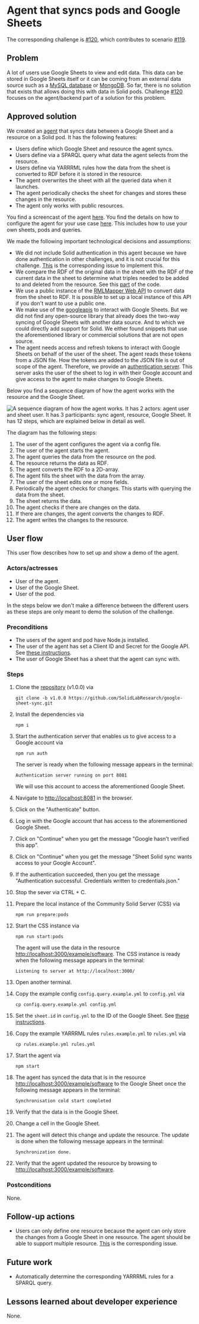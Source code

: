<!--
Fill in the WebIDs of the people below.
Leave this in comments!
It's possible to have multiple people per role.

Challenge/scenario creator:
  - https://pieterheyvaert.com/#me
Solution creator:
  - https://pieterheyvaert.com/#me
Report writer:
  - https://pieterheyvaert.com/#me
Report reviewer:
  - https://ben.de-meester.org/#me
-->

# Agent that syncs pods and Google Sheets

The corresponding challenge is [#120](https://github.com/SolidLabResearch/Challenges/issues/120),
which contributes to scenario [#119](https://github.com/SolidLabResearch/Challenges/issues/119).

## Problem
<!--
You can reuse the pitch of the challenge, but check if you need to make changes.
For example, it might happen that the approved solution does more than what the original pitch requested.
-->

A lot of users use Google Sheets to view and edit data.
This data can be stored in Google Sheets itself or
it can be coming from an external data source such as a
[MySQL database](https://coefficient.io/how-to-connect-mysql-database-to-google-sheets) or
[MongoDB](https://hightouch.com/integrations/google-sheets-source-to-mongodb).
So far, there is no solution that exists that allows doing this with data in Solid pods.
Challenge [#120](https://github.com/SolidLabResearch/Challenges/issues/120)
focuses on the agent/backend part of a solution for this problem.

## Approved solution
<!--
Provide information about the approved solution:
names of tools/libraries created, repos, and so on.
-->

We created an [agent](https://github.com/SolidLabResearch/google-sheet-sync/releases/tag/v1.0.0) that
syncs data between a Google Sheet and a resource on a Solid pod.
It has the following features:

- Users define which Google Sheet and resource the agent syncs.
- Users define via a SPARQL query what data the agent selects from the resource.
- Users define via YARRRML rules how the data from the sheet is converted to RDF before it is stored in the resource.
- The agent overwrites the sheet with all the queried data when it launches.
- The agent periodically checks the sheet for changes and stores these changes in the resource.
- The agent only works with public resources.

You find a screencast of the agent [here](https://cloud.ilabt.imec.be/index.php/s/eFrEKF2YCkSx22j).
You find the details on how to configure the agent for your use case
[here](https://github.com/SolidLabResearch/google-sheet-sync/tree/fac52cc087d999e8b3de465c4871f5e2ba06ab62#configuration).
This includes how to use your own sheets, pods and queries.

<!--
Provide a list of important technical decisions and assumptions.
-->
We made the following important technological decisions and assumptions:

- We did not include Solid authentication in this agent
  because we have done authentication in other challenges, and
  it is not crucial for this challenge.
  [This](https://github.com/SolidLabResearch/google-sheet-sync/issues/13) is the corresponding issue to implement this.
- We compare the RDF of the original data in the sheet with the RDF of the current data in the sheet to determine
what triples needed to be added to and deleted from the resource.
See this
[part](https://github.com/SolidLabResearch/google-sheet-sync/blob/fac52cc087d999e8b3de465c4871f5e2ba06ab62/src/main.js#L171)
of the code.
- We use a public instance of the [RMLMapper Web API](https://github.com/RMLio/rmlmapper-webapi-js) to convert
data from the sheet to RDF.
It is possible to set up a local instance of this API if you don't want to use a public one.
- We make use of the [googleapis](https://github.com/googleapis/google-api-nodejs-client) to interact with Google Sheets.
But we did not find any open-source library that
already does the two-way syncing of Google Sheets with another data source.
And to which we could directly add support for Solid.
We either found snippets that use the aforementioned library or
commercial solutions that are not open source.
- The agent needs access and refresh tokens to interact with Google Sheets on behalf of the user of the sheet.
The agent reads these tokens from a JSON file.
How the tokens are added to the JSON file is out of scope of the agent.
Therefore, we provide an
[authentication server](https://github.com/SolidLabResearch/google-sheet-sync/tree/fac52cc087d999e8b3de465c4871f5e2ba06ab62#oauth2-tokens).
This server asks the user of the sheet to log in with their Google account and
give access to the agent to make changes to Google Sheets.

Below you find a sequence diagram of how the agent works with the resource and the Google Sheet.

![A sequence diagram of how the agent works.
It has 2 actors: agent user and sheet user.
It has 3 participants: sync agent, resource, Google Sheet.
It has 12 steps, which are explained below in detail as well.
](./img/google-sheet-sync-sequence-diagram.png)

The diagram has the following steps:

1. The user of the agent configures the agent via a config file.
2. The user of the agent starts the agent.
3. The agent queries the data from the resource on the pod.
4. The resource returns the data as RDF.
5. The agent converts the RDF to a 2D-array.
6. The agent fills the sheet with the data from the array.
7. The user of the sheet edits one or more fields.
8. Periodically the agent checks for changes.
This starts with querying the data from the sheet.
9. The sheet returns the data.
10. The agent checks if there are changes on the data.
11. If there are changes, the agent converts the changes to RDF.
12. The agent writes the changes to the resource.

## User flow

<!--
Describe a concrete user flow with the approved solution.
Complete the following sections:
-->

This user flow describes how to set up and show a demo of the agent.

### Actors/actresses

- User of the agent.
- User of the Google Sheet.
- User of the pod.

In the steps below we don't make a difference between the different users
as these steps are only meant to demo the solution of the challenge.

### Preconditions

- The users of the agent and pod have Node.js installed.
- The user of the agent has set a Client ID and Secret for the Google API.
  See [these instructions](https://github.com/SolidLabResearch/google-sheet-sync#google-sheet-api).
- The user of Google Sheet has a sheet that the agent can sync with.

### Steps

1. Clone the [repository](https://github.com/SolidLabResearch/google-sheet-sync/) (v1.0.0) via

   ```shell
   git clone -b v1.0.0 https://github.com/SolidLabResearch/google-sheet-sync.git
   ```

2. Install the dependencies via

   ```shell
   npm i
   ```

3. Start the authentication server that enables us to give access to a Google account via

   ```shell
   npm run auth
   ```

   The server is ready when the following message appears in the terminal:

   ```text
   Authentication server running on port 8081
   ```

   We will use this account to access the aforementioned Google Sheet.
4. Navigate to <http://localhost:8081> in the browser.
5. Click on the "Authenticate" button.
6. Log in with the Google account that has access to the aforementioned Google Sheet.
7. Click on "Continue" when you get the message "Google hasn't verified this app".
8. Click on "Continue" when you get the message "Sheet Solid sync wants access to your Google Account".
9. If the authentication succeeded, then you get the message "Authentication successful. Credentials written to credentials.json."
10. Stop the sever via CTRL + C.
11. Prepare the local instance of the Community Solid Server (CSS) via

    ```shell
    npm run prepare:pods
    ```

12. Start the CSS instance via

    ```shell
    npm run start:pods
    ```

    The agent will use the data in the resource <http://localhost:3000/example/software>.
    The CSS instance is ready when the following message appears in the terminal:

    ```text
    Listening to server at http://localhost:3000/
    ```

13. Open another terminal.
14. Copy the example config `config.query.example.yml` to `config.yml` via

    ```shell
    cp config.query.example.yml config.yml
    ```

15. Set the `sheet.id` in `config.yml` to the ID of the Google Sheet.
    See [these instructions](https://github.com/SolidLabResearch/google-sheet-sync/tree/main#id-string).
16. Copy the example YARRRML rules `rules.example.yml` to `rules.yml` via

    ```shell
    cp rules.example.yml rules.yml
    ```

17. Start the agent via

    ```shell
    npm start
    ```

18. The agent has synced the data that is in the resource <http://localhost:3000/example/software> to
    the Google Sheet once the following message appears in the terminal:

    ```text
    Synchronisation cold start completed
    ```

19. Verify that the data is in the Google Sheet.
20. Change a cell in the Google Sheet.
21. The agent will detect this change and update the resource.
    The update is done when the following message appears in the terminal:

    ```text
    Synchronization done.
    ```

22. Verify that the agent updated the resource by browsing to <http://localhost:3000/example/software>.

### Postconditions

None.

## Follow-up actions
<!--
List all concrete follow-up actions that someone has to do.
For example, adding helper code from the solution to Comunica.
-->

- Users can only define one resource
  because the agent can only store the changes from a Google Sheet in one resource.
  The agent should be able to support multiple resource.
  [This](https://github.com/SolidLabResearch/google-sheet-sync/issues/12) is the corresponding issue.

## Future work
<!--
List ideas for future work.
These ideas don't have to be concrete.
You can create a new challenge/scenario for each idea.
-->

- Automatically determine the corresponding YARRRML rules for a SPARQL query.

## Lessons learned about developer experience
<!--
List all lessons learned about your experience as a Solid developer:
issues you encountered, tasks that could be automated or could be made easier and so on.
-->

None.
